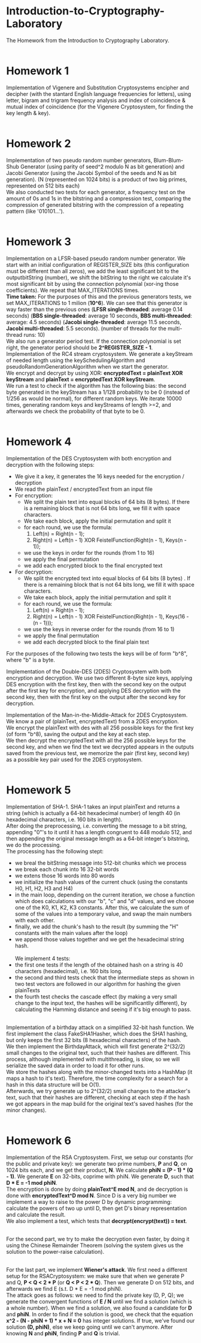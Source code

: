 # Introduction-to-Cryptography-Laboratory
 The Homework from the Introduction to Cryptography Laboratory. <br /> <br />

# Homework 1
Implementation of Vigenere and Substitution Cryptosystems encipher and decipher (with the stantard English language frequencies for letters), using letter, bigram and trigram frequency analysis and index of coincidence & mutual index of coincidence (for the Vigenere Cryptosystem, for finding the key length & key). <br /> <br />

# Homework 2
Implementation of two pseudo random number generators, Blum-Blum-Shub Generator (using parity of seed^2 modulo N as bit generation) and Jacobi Generator (using the Jacobi Symbol of the seeds and N as bit generation). (N (represented on 1024 bits) is a product of two big primes, represented on 512 bits each) <br />
We also conducted two tests for each generator, a frequency test on the amount of 0s and 1s in the bitstring and a compression test, comparing the compression of generated bitstring with the compression of a repeating pattern (like '010101...'). <br /> <br />

# Homework 3
Implementation on a LFSR-based pseudo random number generator. We start with an initial configuration of REGISTER_SIZE bits (this configuration must be different than all zeros), we add the least significant bit to the outputbitString (number), we shift the bitString to the right we calculate it's most significant bit by using the connection polynomial (xor-ing those coefficients). We repeat that MAX_ITERATIONS times. <br />
__Time taken:__ For the purposes of this and the previous generators tests, we set MAX_ITERATIONS to 1 milion (__10^6__). We can see that this generator is way faster than the previous ones (__LFSR single-threaded__: average 0.14 seconds) (__BBS single-threaded__: average 10 seconds, __BBS multi-threaded__: average: 4.5 seconds) (__Jacobi single-threaded__: average 11.5 seconds, __Jacobi multi-threaded__: 5.5 seconds). (number of threads for the multi-thread runs: 10) <br />
We also run a generator period test. If the connection polynomial is set right, the generator period should be __2^REGISTER_SIZE - 1__. <br />
Implementation of the RC4 stream cryptosystem. We generate a keyStream of needed length using the keySchedulingAlgorithm and pseudoRandomGenerationAlgorithm when we start the generator. <br />
We encrypt and decrypt by using XOR: __encryptedText = plainText XOR keyStream__ and __plainText = encryptedText XOR keyStream__. <br />
We run a test to check if the algorithm has the following bias: the second byte generated in the keyStream has a 1/128 probability to be 0 (instead of 1/256 as would be normal), for different random keys. We iterate 10000 times, generating random keys and keyStreams of length >=2, and afterwards we check the probability of that byte to be 0.  <br /> <br />


# Homework 4
Implementation of the DES Cryptosystem with both encryption and decryption with the following steps: <br />
* We give it a key, it generates the 16 keys needed for the encryption / decryption <br />
* We read the plainText / encryptedText from an input file <br />
* For encryption: <br />
    - We split the plain text into equal blocks of 64 bits (8 bytes). If there is a remaining block that is not 64 bits long, we fill it with space characters. <br />
    - We take each block, apply the initial permutation and split it <br />
    - for each round, we use the formula: <br />
        1. Left(n) = Right(n - 1); <br />
        2. Right(n) = Left(n - 1) XOR FeistelFunction(Right(n - 1), Keys(n - 1)); <br />
    - we use the keys in order for the rounds (from 1 to 16) <br />
    - we apply the final permutation <br />
    - we add each encrypted block to the final encrypted text <br />
* For decryption: <br />
    - We split the encrypted text into equal blocks of 64 bits (8 bytes) . If there is a remaining block that is not 64 bits long, we fill it with space characters. <br />
    - We take each block, apply the initial permutation and split it <br />
    - for each round, we use the formula: <br />
        1. Left(n) = Right(n - 1); <br />
        2. Right(n) = Left(n - 1) XOR FeistelFunction(Right(n - 1), Keys(16 - (n - 1))); <br />
    - we use the keys in reverse order for the rounds (from 16 to 1) <br />
    - we apply the final permutation <br />
    - we add each decrypted block to the final plain text <br />

For the purposes of the following two tests the keys will be of form "b^8", where "b" is a byte. <br />

Implementation of the Double-DES (2DES) Cryptosystem with both encryption and decryption. We use two different 8-byte size keys, applying DES encryption with the first key, then with the second key on the output after the first key for encryption, and applying DES decryption with the second key, then with the first key on the output after the second key for decryption. <br />

Implementation of the Man-in-the-Middle-Attack for 2DES Cryptosystem. We know a pair of (plainText, encryptedText) from a 2DES encryption.  <br />
We encrypt the plainText with des with all 256 possible keys for the first key (of form "b^8), saving the output and the key at each step. <br /> 
We then decrypt the encryptedText with all the 256 possible keys for the second key, and when we find the text we decrypted appears in the outputs saved from the previous test, we memorize the pair (first key, second key) as a possible key pair used for the 2DES cryptosystem. <br /> <br />

# Homework 5
Implementation of SHA-1. SHA-1 takes an input plainText and returns a string (which is actually a 64-bit hexadecimal number) of length 40 (in hexadecimal characters, i.e. 160 bits in length). <br />
After doing the preprocessing, i.e. converting the message to a bit string, appending "0"'s to it until it has a length congruent to 448 modulo 512, and then appending the original message length as a 64-bit integer's bitstring, we do the processing. <br />
The processing has the following stept: <br />
* we breal the bitString message into 512-bit chunks which we process <br />
* we break each chunk into 16 32-bit words <br />
* we extens those 16 words into 80 words <br />
* we initialize the hash values of the current chuck (using the constants H0, H1, H2, H3 and H4) <br />
* in the main loop, depending on the current iteration, we chose a function which does calculations with our "b", "c" and "d" values, and we choose one of the K0, K1, K2, K3 constants. After this, we calculate the sum of some of the values into a temporary value, and swap the main numbers with each other. <br />
* finally, we add the chunk's hash to the result (by summing the "H" constants with the main values after the loop) <br />
* we append those values together and we get the hexadecimal string hash. <br /> <br />
We implement 4 tests: <br />
* the first one tests if the length of the obtained hash on a string is 40 characters (hexadecimal), i.e. 160 bits long. <br />
* the second and third tests check that the intermediate steps as shown in two test vectors are followed in our algorithm for hashing the given plainTexts <br />
* the fourth test checks the cascade effect (by making a very small change to the input text, the hashes will be significantlly different), by calculating the Hamming distance and seeing if it's big enough to pass. <br /> <br />

Implementation of a birthday attack on a simplified 32-bit hash function.
We first implement the class FakeSHA1Hasher, which does the SHA1 hashing, but only keeps the first 32 bits (8 hexadecimal characters) of the hash. <br />
We then implement the BirthdayAttack, which will first generate 2^(32/2) small changes to the original text, such that their hashes are different. This process, although implemented with multithreading, is slow, so we will serialize the saved data in order to load it for other runs. <br />
We store the hashes along with the minor-changed texts into a HashMap (it maps a hash to it's text). Therefore, the time complexity for a search for a hash in this data structure will be O(1). <br />
Afterwards, we try generate up to 2^(32/2) small changes to the attacker's text, such that their hashes are different, checking at each step if the hash we got appears in the map build for the original text's saved hashes (for the minor changes). <br /> <br />

# Homework 6
Implementation of the RSA Cryptosystem. First, we setup our constants (for the public and private key): we generate two prime numbers, __P__ and __Q__, on 1024 bits each, and we get their product, __N__. We calculate __phiN = (P - 1) * (Q - 1)__. We generate __E__ on 32-bits, coprime with phiN. We generate __D__, such that __D * E = -1 mod phiN__. <br />
The encryption is done by doing __plainText^E mod N__, and de decryption is done with __encryptedText^D mod N__. Since D is a very big number we implement a way to raise to the power D by dynamic programming: calculate the powers of two up until D, then get D's binary representation and calculate the result. <br />
We also implement a test, which tests that __decrypt(encrypt(text))  = text__. <br /> <br />

For the second part, we try to make the decryption even faster, by doing it using the Chinese Remainder Theorem (solving the system gives us the solution to the power-raise calculation). <br /> <br />

For the last part, we implement __Wiener's attack__. We first need a different setup for the RSACryptosystem: we make sure that when we generate P and Q, __P < Q < 2 * P__ (or __Q < P < 2 * Q__). Then we generate D on 512 bits, and afterwards we find E (s.t. D * E = -1 mod phiN). <br />
The attack goes as follows: we need to find the private key (D, P, Q); we generate the convergent functions of __E / N__ until we find a solution (which is a whole number). When we find a solution, we also found a candidate for __D__ and __phiN__. In order to find if the solution is good, we check that the equation __x^2 - (N - phiN + 1) * x + N = 0__ has integer solutions. If true, we've found our solution __(D, phiN)__, else we keep going until we can't anymore. After knowing __N__ and __phiN__, finding __P__ and __Q__ is trivial. <br /> <br />